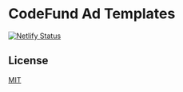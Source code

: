 # CodeFund Ad Templates

[![Netlify Status](https://api.netlify.com/api/v1/badges/b6259212-b117-4b29-81a7-cb8e92dccab4/deploy-status)](https://app.netlify.com/sites/codefund-ad-templates/deploys)

## License

[MIT](LICENSE)
